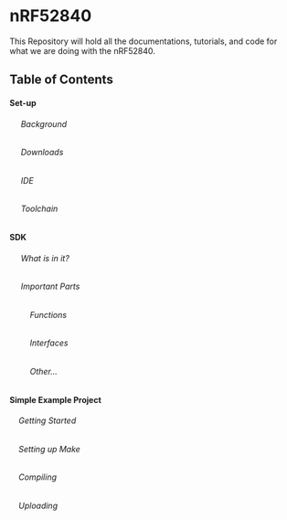 # nRF52840
This Repository will hold all the documentations, tutorials, and code for what we are doing with the nRF52840.
## Table of Contents
#### Set-up
###### &nbsp;&nbsp;&nbsp;&nbsp; Background
###### &nbsp;&nbsp;&nbsp;&nbsp; Downloads
###### &nbsp;&nbsp;&nbsp;&nbsp; IDE
###### &nbsp;&nbsp;&nbsp;&nbsp; Toolchain

#### SDK
###### &nbsp;&nbsp;&nbsp;&nbsp; What is in it?
###### &nbsp;&nbsp;&nbsp;&nbsp; Important Parts
###### &nbsp;&nbsp;&nbsp;&nbsp;&nbsp;&nbsp;&nbsp;&nbsp; Functions
###### &nbsp;&nbsp;&nbsp;&nbsp;&nbsp;&nbsp;&nbsp;&nbsp; Interfaces
###### &nbsp;&nbsp;&nbsp;&nbsp;&nbsp;&nbsp;&nbsp;&nbsp; Other...


#### Simple Example Project
###### &nbsp;&nbsp;&nbsp;&nbsp;Getting Started
###### &nbsp;&nbsp;&nbsp;&nbsp;Setting up Make
###### &nbsp;&nbsp;&nbsp;&nbsp;Compiling
###### &nbsp;&nbsp;&nbsp;&nbsp;Uploading
